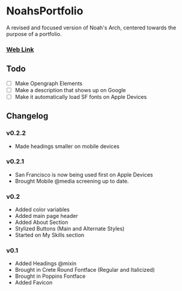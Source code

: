 # NoahsPortfolio
 A revised and focused version of Noah's Arch, centered towards the purpose of a portfolio.
### [Web Link](https://condescending-curran-2f2aa4.netlify.app/)

## Todo
- [ ] Make Opengraph Elements
- [ ] Make a description that shows up on Google
- [ ] Make it automatically load SF fonts on Apple Devices

## Changelog
### v0.2.2
- Made headings smaller on mobile devices
### v0.2.1
- San Francisco is now being used first on Apple Devices
- Brought Mobile @media screening up to date. 
### v0.2
- Added color variables
- Added main page header
- Added About Section
- Stylized Buttons (Main and Alternate Styles)
- Started on My Skills section
### v0.1
- Added Headings @mixin
- Brought in Crete Round Fontface (Regular and Italicized)
- Brought in Poppins Fontface
- Added Favicon